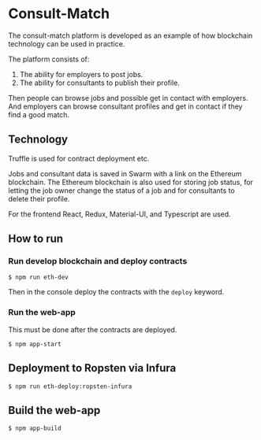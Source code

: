 # Consult-Match
The consult-match platform is developed as an example of how blockchain technology can be used in practice.

The platform consists of:
1. The ability for employers to post jobs.
2. The ability for consultants to publish their profile.

Then people can browse jobs and possible get in contact with employers. And employers can browse consultant profiles and get in contact if they find a good match.

## Technology
Truffle is used for contract deployment etc.

Jobs and consultant data is saved in Swarm with a link on the Ethereum blockchain.
The Ethereum blockchain is also used for storing job status, for letting the job owner change the status of a job and for consultants to delete their profile.

For the frontend React, Redux, Material-UI, and Typescript are used. 

## How to run
### Run develop blockchain and deploy contracts
```
$ npm run eth-dev
```
Then in the console deploy the contracts with the `deploy` keyword.

### Run the web-app
This must be done after the contracts are deployed.
```
$ npm app-start
```

## Deployment to Ropsten via Infura
```
$ npm run eth-deploy:ropsten-infura
```

## Build the web-app
```
$ npm app-build
```

